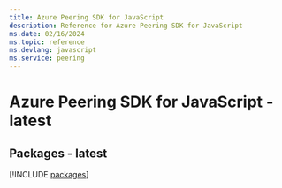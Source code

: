 ```yaml
---
title: Azure Peering SDK for JavaScript
description: Reference for Azure Peering SDK for JavaScript
ms.date: 02/16/2024
ms.topic: reference
ms.devlang: javascript
ms.service: peering
---
```

# Azure Peering SDK for JavaScript - latest
## Packages - latest
[!INCLUDE [packages](peering-index.md)]